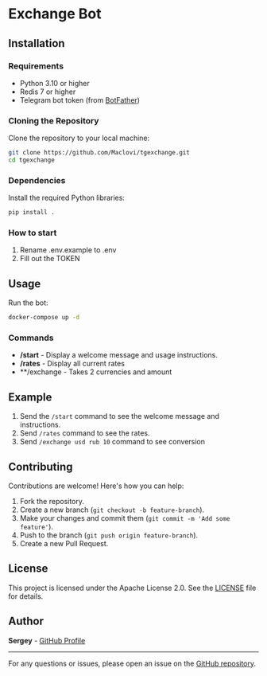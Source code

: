 # Exchange Bot


## Installation

### Requirements

- Python 3.10 or higher
- Redis 7 or higher
- Telegram bot token (from [BotFather](https://t.me/botfather))
### Cloning the Repository

Clone the repository to your local machine:

```bash
git clone https://github.com/Maclovi/tgexchange.git 
cd tgexchange
```
### Dependencies

Install the required Python libraries:

```bash
pip install .
```
### How to start
1. Rename .env.example to .env
2. Fill out the TOKEN

## Usage

Run the bot:
```bash
docker-compose up -d
```
### Commands

- **/start** - Display a welcome message and usage instructions.
- **/rates** - Display all current rates
- **/exchange - Takes 2 currencies and amount

## Example

1. Send the `/start` command to see the welcome message and instructions.
2. Send `/rates` command to see the rates.
3. Send `/exchange usd rub 10` command to see conversion
## Contributing

Contributions are welcome! Here's how you can help:

1. Fork the repository.
2. Create a new branch (`git checkout -b feature-branch`).
3. Make your changes and commit them (`git commit -m 'Add some feature'`).
4. Push to the branch (`git push origin feature-branch`).
5. Create a new Pull Request.

## License

This project is licensed under the Apache License 2.0. See the [LICENSE](LICENSE) file for details.

## Author

**Sergey** - [GitHub Profile](https://github.com/Maclovi)

---

For any questions or issues, please open an issue on the [GitHub repository](https://github.com/Maclovi/tgloader/issues).
